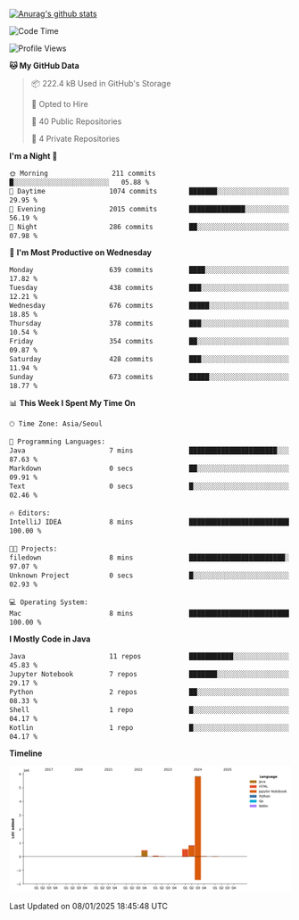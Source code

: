 [![Anurag's github stats](https://github-readme-stats.vercel.app/api?username=hajubal)](https://github.com/anuraghazra/github-readme-stats)

<!--START_SECTION:waka-->
![Code Time](http://img.shields.io/badge/Code%20Time-165%20hrs%2025%20mins-blue)

![Profile Views](http://img.shields.io/badge/Profile%20Views-0-blue)

**🐱 My GitHub Data** 

> 📦 222.4 kB Used in GitHub's Storage 
 > 
> 💼 Opted to Hire
 > 
> 📜 40 Public Repositories 
 > 
> 🔑 4 Private Repositories 
 > 
**I'm a Night 🦉** 

```text
🌞 Morning                211 commits         █░░░░░░░░░░░░░░░░░░░░░░░░   05.88 % 
🌆 Daytime                1074 commits        ███████░░░░░░░░░░░░░░░░░░   29.95 % 
🌃 Evening                2015 commits        ██████████████░░░░░░░░░░░   56.19 % 
🌙 Night                  286 commits         ██░░░░░░░░░░░░░░░░░░░░░░░   07.98 % 
```
📅 **I'm Most Productive on Wednesday** 

```text
Monday                   639 commits         ████░░░░░░░░░░░░░░░░░░░░░   17.82 % 
Tuesday                  438 commits         ███░░░░░░░░░░░░░░░░░░░░░░   12.21 % 
Wednesday                676 commits         █████░░░░░░░░░░░░░░░░░░░░   18.85 % 
Thursday                 378 commits         ███░░░░░░░░░░░░░░░░░░░░░░   10.54 % 
Friday                   354 commits         ██░░░░░░░░░░░░░░░░░░░░░░░   09.87 % 
Saturday                 428 commits         ███░░░░░░░░░░░░░░░░░░░░░░   11.94 % 
Sunday                   673 commits         █████░░░░░░░░░░░░░░░░░░░░   18.77 % 
```


📊 **This Week I Spent My Time On** 

```text
🕑︎ Time Zone: Asia/Seoul

💬 Programming Languages: 
Java                     7 mins              ██████████████████████░░░   87.63 % 
Markdown                 0 secs              ██░░░░░░░░░░░░░░░░░░░░░░░   09.91 % 
Text                     0 secs              █░░░░░░░░░░░░░░░░░░░░░░░░   02.46 % 

🔥 Editors: 
IntelliJ IDEA            8 mins              █████████████████████████   100.00 % 

🐱‍💻 Projects: 
filedown                 8 mins              ████████████████████████░   97.07 % 
Unknown Project          0 secs              █░░░░░░░░░░░░░░░░░░░░░░░░   02.93 % 

💻 Operating System: 
Mac                      8 mins              █████████████████████████   100.00 % 
```

**I Mostly Code in Java** 

```text
Java                     11 repos            ███████████░░░░░░░░░░░░░░   45.83 % 
Jupyter Notebook         7 repos             ███████░░░░░░░░░░░░░░░░░░   29.17 % 
Python                   2 repos             ██░░░░░░░░░░░░░░░░░░░░░░░   08.33 % 
Shell                    1 repo              █░░░░░░░░░░░░░░░░░░░░░░░░   04.17 % 
Kotlin                   1 repo              █░░░░░░░░░░░░░░░░░░░░░░░░   04.17 % 
```



**Timeline**

![Lines of Code chart](https://raw.githubusercontent.com/hajubal/hajubal/main/assets/bar_graph.png)


 Last Updated on 08/01/2025 18:45:48 UTC
<!--END_SECTION:waka-->